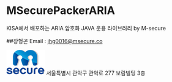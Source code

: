 # MSecurePackerARIA
KISA에서 배포하는 ARIA 암호화 JAVA 운용 라이브러리 by M-secure




##장형곤
Email : jhg0016@msecure.co

![MSecure](/MSecure.png) 서울특별시 관악구 관악로 277 보람빌딩 3층